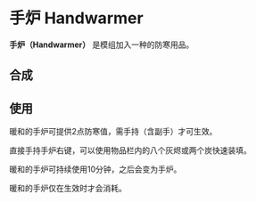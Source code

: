 # 手炉 Handwarmer

**手炉（Handwarmer）**
是模组加入一种的防寒用品。

## 合成

## 使用

暖和的手炉可提供2点防寒值，需手持（含副手）才可生效。

直接手持手炉右键，可以使用物品栏内的八个灰烬或两个炭快速装填。

暖和的手炉可持续使用10分钟，之后会变为手炉。

暖和的手炉仅在生效时才会消耗。
